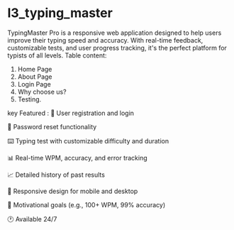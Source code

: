 # I3_typing_master
TypingMaster Pro is a responsive web application designed to help users improve their typing speed and accuracy. With real-time feedback, customizable tests, and user progress tracking, it's the perfect platform for typists of all levels.
Table content:
 1. Home Page
 2. About Page
 3. Login Page
 4. Why choose us?
 5. Testing.

key Featured :
🔐 User registration and login

🔁 Password reset functionality

⌨️ Typing test with customizable difficulty and duration

📊 Real-time WPM, accuracy, and error tracking

📈 Detailed history of past results

📱 Responsive design for mobile and desktop

🎯 Motivational goals (e.g., 100+ WPM, 99% accuracy)

🕐 Available 24/7
